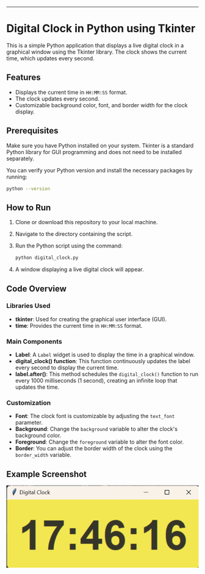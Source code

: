 

---

# Digital Clock in Python using Tkinter

This is a simple Python application that displays a live digital clock in a graphical window using the Tkinter library. The clock shows the current time, which updates every second.

## Features

- Displays the current time in `HH:MM:SS` format.
- The clock updates every second.
- Customizable background color, font, and border width for the clock display.

## Prerequisites

Make sure you have Python installed on your system. Tkinter is a standard Python library for GUI programming and does not need to be installed separately.

You can verify your Python version and install the necessary packages by running:

```bash
python --version
```

## How to Run

1. Clone or download this repository to your local machine.

2. Navigate to the directory containing the script.

3. Run the Python script using the command:
   ```bash
   python digital_clock.py
   ```

4. A window displaying a live digital clock will appear.

## Code Overview

### Libraries Used

- **tkinter**: Used for creating the graphical user interface (GUI).
- **time**: Provides the current time in `HH:MM:SS` format.

### Main Components

- **Label**: A `Label` widget is used to display the time in a graphical window.
- **digital_clock() function**: This function continuously updates the label every second to display the current time.
- **label.after()**: This method schedules the `digital_clock()` function to run every 1000 milliseconds (1 second), creating an infinite loop that updates the time.

### Customization

- **Font**: The clock font is customizable by adjusting the `text_font` parameter.
- **Background**: Change the `background` variable to alter the clock's background color.
- **Foreground**: Change the `foreground` variable to alter the font color.
- **Border**: You can adjust the border width of the clock using the `border_width` variable.

## Example Screenshot

![alt text](<Screenshot 2024-10-18 174623.png>)
